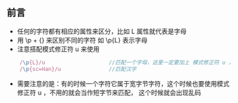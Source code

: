 ## 前言
 - 任何的字符都有相应的属性来区分，比如 L 属性就代表是字母
 - 用 \p + {} 来区别不同的字符   如 \p{L} 表示字母
 - 注意搭配模式修正符 u 来使用

```js
    /\p{L}/u                    //匹配一个字母，这里一定要加上 模式修正符 u ，否则匹配不上
    /\p{sc=Han}/u               //匹配汉字
```

 - 需要注意的是：有的时候一个字符它属于宽字节字符，这个时候也要使用模式修正符 u ，不用的就会当作短字节来匹配，
   这个时候就会出现乱码
